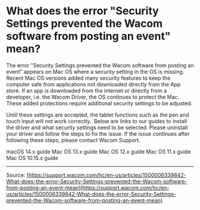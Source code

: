 # What does the error "Security Settings prevented the Wacom software from posting an event" mean?

The error "Security Settings prevented the Wacom software from posting an event" appears on Mac OS where a security setting in the OS is missing. Recent Mac OS versions added many security features to keep the computer safe from applications not downloaded directly from the App store. If an app is downloaded from the internet or directly from a developer, i.e. the Wacom Driver, the OS continues to protect the Mac. These added protections require additional security settings to be adjusted.


Until these settings are accepted, the tablet functions such as the pen and touch input will not work correctly. 
Below are links to our guides to install the driver and what security settings need to be selected. Please uninstall your driver and follow the steps to fix the issue. If the issue continues after following these steps, please contact Wacom Support.

macOS 14.x guide
Mac OS 13.x guide
Mac OS 12.x guide
Mac OS 11.x guide
Mac OS 10.15.x guide

---
Source: [https://support.wacom.com/hc/en-us/articles/1500006339842-What-does-the-error-Security-Settings-prevented-the-Wacom-software-from-posting-an-event-mean](https://support.wacom.com/hc/en-us/articles/1500006339842-What-does-the-error-Security-Settings-prevented-the-Wacom-software-from-posting-an-event-mean)
